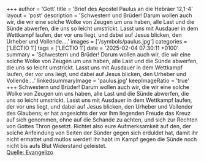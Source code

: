 +++
author = 'Gott'
title = 'Brief des Apostel Paulus an die Hebräer 12,1-4'
layout = 'post'
description = 'Schwestern und Brüder! Darum wollen auch wir, die wir eine solche Wolke von Zeugen um uns haben, alle Last und die Sünde abwerfen, die uns so leicht umstrickt. Lasst uns mit Ausdauer in dem Wettkampf laufen, der vor uns liegt, und dabei auf Jesus blicken, den Urheber und Vollende....'
images = ['/symbols/paulus.jpg']
categories = ['LECTIO 1']
tags = ['LECTIO 1']
date = '2025-02-04 07:30:11 +0100'
summary = 'Schwestern und Brüder! Darum wollen auch wir, die wir eine solche Wolke von Zeugen um uns haben, alle Last und die Sünde abwerfen, die uns so leicht umstrickt. Lasst uns mit Ausdauer in dem Wettkampf laufen, der vor uns liegt, und dabei auf Jesus blicken, den Urheber und Vollende....'
linkedsummaryImage = 'paulus.jpg'
keepImageRatio = 'true'
+++
Schwestern und Brüder! Darum wollen auch wir, die wir eine solche Wolke von Zeugen um uns haben, alle Last und die Sünde abwerfen, die uns so leicht umstrickt. Lasst uns mit Ausdauer in dem Wettkampf laufen, der vor uns liegt,
und dabei auf Jesus blicken, den Urheber und Vollender des Glaubens; er hat angesichts der vor ihm liegenden Freude das Kreuz auf sich genommen, ohne auf die Schande zu achten, und sich zur Rechten von Gottes Thron gesetzt.<!--more-->
Richtet also eure Aufmerksamkeit auf den, der solche Anfeindung von Seiten der Sünder gegen sich erduldet hat, damit ihr nicht ermattet und mutlos werdet!
Ihr habt im Kampf gegen die Sünde noch nicht bis aufs Blut Widerstand geleistet.<br> [Quelle: Evangelizo](https://evangeliumtagfuertag.org/DE/gospel)